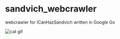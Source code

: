 sandvich_webcrawler
===================

webcrawler for ICanHazSandvich written in Google Go

![cat gif](https://lh4.googleusercontent.com/-z1YWcRd2eok/UIpQ7SEk1MI/AAAAAAAAGlk/LZW81-tzS4k/s308/121.gif "cat gif")

